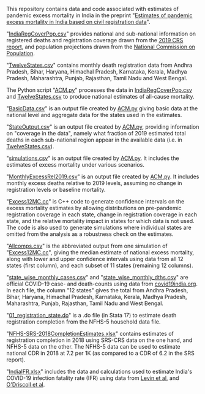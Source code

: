 This repository contains data and code associated with estimates of pandemic excess mortality in India in the preprint "[Estimates of pandemic excess mortality in India based on civil registration data](https://www.medrxiv.org/content/10.1101/2021.09.30.21264376v1)". 

"[IndiaRegCoverPop.csv](https://github.com/muradbanaji/IndiaACMdata/blob/master/NationalEstimates/IndiaRegCoverPop.csv)" provides national and sub-national information on registered deaths and registration coverage drawn from the [2019 CRS report](https://crsorgi.gov.in/web/uploads/download/CRS%202019%20report.pdf), and population projections drawn from the [National Commission on Population](https://nhm.gov.in/New_Updates_2018/Report_Population_Projection_2019.pdf). 

"[TwelveStates.csv](https://github.com/muradbanaji/IndiaACMdata/blob/master/NationalEstimates/TwelveStates.csv)" contains monthly death registration data from Andhra Pradesh, Bihar, Haryana, Himachal Pradesh, Karnataka, Kerala, Madhya Pradesh, Maharashtra, Punjab, Rajasthan, Tamil Nadu and West Bengal.

The Python script "[ACM.py](https://github.com/muradbanaji/IndiaACMdata/blob/master/NationalEstimates/ACM.py)" processes the data in [IndiaRegCoverPop.csv](https://github.com/muradbanaji/IndiaACMdata/blob/master/NationalEstimates/IndiaRegCoverPop.csv) and [TwelveStates.csv](https://github.com/muradbanaji/IndiaACMdata/blob/master/NationalEstimates/TwelveStates.csv) to produce national estimates of all-cause mortality. 

"[BasicData.csv](https://github.com/muradbanaji/IndiaACMdata/blob/master/NationalEstimates/BasicData.csv)" is an output file created by [ACM.py](https://github.com/muradbanaji/IndiaACMdata/blob/master/NationalEstimates/ACM.py) giving basic data at the national level and aggregate data for the states used in the estimates. 

"[StateOutput.csv](https://github.com/muradbanaji/IndiaACMdata/blob/master/NationalEstimates/StateOutput.csv)" is an output file created by [ACM.py](https://github.com/muradbanaji/IndiaACMdata/blob/master/NationalEstimates/ACM.py), providing information on "coverage in the data", namely what fraction of 2019 estimated total deaths in each sub-national region appear in the available data (i.e. in [TwelveStates.csv](https://github.com/muradbanaji/IndiaACMdata/blob/master/NationalEstimates/TwelveStates.csv)). 

"[simulations.csv](https://github.com/muradbanaji/IndiaACMdata/blob/master/NationalEstimates/simulations.csv)" is an output file created by [ACM.py](https://github.com/muradbanaji/IndiaACMdata/blob/master/NationalEstimates/ACM.py). It includes the estimates of excess mortality under various scenarios. 

"[MonthlyExcessRel2019.csv](https://github.com/muradbanaji/IndiaACMdata/blob/master/NationalEstimates/MonthlyExcessRel2019.csv)"  is an output file created by [ACM.py](https://github.com/muradbanaji/IndiaACMdata/blob/master/NationalEstimates/ACM.py). It includes monthly excess deaths relative to 2019 levels, assuming no change in registration levels or baseline mortality.

"[Excess12MC.cc](https://github.com/muradbanaji/IndiaACMdata/blob/master/NationalEstimates/Excess12MC.cc)" is C++ code to generate confidence intervals on the excess mortality estimates by allowing distributions on pre-pandemic registration coverage in each state, change in registration coverage in each state, and the relative mortality impact in states for which data is not used. The code is also used to generate simulations where individual states are omitted from the analysis as a robustness check on the estimates. 

"[Allcomps.csv](https://github.com/muradbanaji/IndiaACMdata/blob/master/NationalEstimates/AllComps.csv)" is the abbreviated output from one simulation of "[Excess12MC.cc](https://github.com/muradbanaji/IndiaACMdata/blob/master/NationalEstimates/Excess12MC.cc)", giving the median estimate of national excess mortality, along with lower and upper confidence intervals using data from all 12 states (first column), and each subset of 11 states (remaining 12 columns). 

"[state_wise_monthly_cases.csv](https://github.com/muradbanaji/IndiaACMdata/blob/master/NationalEstimates/state_wise_monthly_cases.csv)" and "[state_wise_monthly_dths.csv](https://github.com/muradbanaji/IndiaACMdata/blob/master/NationalEstimates/state_wise_monthly_dths.csv)" are official COVID-19 case- and death-counts using data from [covid19india.org](https://www.covid19india.org/). In each file, the column "12 states" gives the total from Andhra Pradesh, Bihar, Haryana, Himachal Pradesh, Karnataka, Kerala, Madhya Pradesh, Maharashtra, Punjab, Rajasthan, Tamil Nadu and West Bengal.

"[01_registration_state.do](https://github.com/muradbanaji/IndiaACMdata/blob/master/NationalEstimates/01_registration_state.do)" is a .do file (in Stata 17) to estimate death registration completion from the NFHS-5 household data file.

"[NFHS-SRS-2018CompletionEstimates.xlsx](https://github.com/muradbanaji/IndiaACMdata/blob/master/NationalEstimates/NFHS-SRS-2018CompletionEstimates.xlsx)" contains estimates of registration completion in 2018 using SRS-CRS data on the one hand, and NFHS-5 data on the other. The NFHS-5 data can be used to estimate national CDR in 2018 at 7.2 per 1K (as compared to a CDR of 6.2 in the SRS report).


"[IndiaIFR.xlsx](https://github.com/muradbanaji/IndiaACMdata/blob/master/NationalEstimates/IndiaIFR.xlsx)" includes the data and calculations used to estimate India's COVID-19 infection fatality rate (IFR) using data from [Levin et al](https://link.springer.com/article/10.1007/s10654-020-00698-1), and [O'Driscoll et al](https://static-content.springer.com/esm/art%3A10.1038%2Fs41586-020-2918-0/MediaObjects/41586_2020_2918_MOESM1_ESM.pdf).
